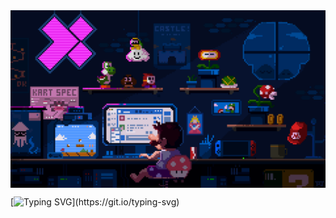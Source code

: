 <img src="./assets/mario_pixelArt.gif" alt="mario programming" align="center">


[![Typing SVG](https://readme-typing-svg.demolab.com?font=Fira+Code&size=35&duration=3000&pause=1000&color=3679D3&background=FFF40000&center=true&vCenter=true&random=false&width=1000&height=100&lines=Ol%C3%A1+Mundo!;Meu+nome+%C3%A9+Renato+Mateus;Seja+Bem+vindo!)](https://git.io/typing-svg)



